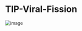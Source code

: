 # TIP-Viral-Fission

![image](https://user-images.githubusercontent.com/114286681/221881509-24990d3d-aff5-4e26-a389-b83db78bb94d.png)
